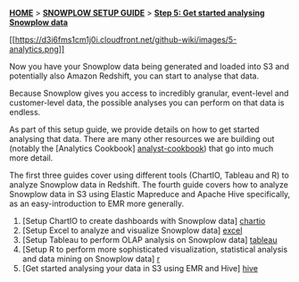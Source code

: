 <a name="top" />

[**HOME**](Home) > [**SNOWPLOW SETUP GUIDE**](Setting-up-Snowplow) > [**Step 5: Get started analysing Snowplow data**](Getting-started-analysing-Snowplow-data)

[[https://d3i6fms1cm1j0i.cloudfront.net/github-wiki/images/5-analytics.png]] 

Now you have your Snowplow data being generated and loaded into S3 and potentially also Amazon Redshift, you can start to analyse that data.

Because Snowplow gives you access to incredibly granular, event-level and customer-level data, the possible analyses you can perform on that data is endless.

As part of this setup guide, we provide details on how to get started analysing that data. There are many other resources we are building out (notably the [Analytics Cookbook] [analyst-cookbook]) that go into much more detail.

The first three guides cover using different tools (ChartIO, Tableau and R) to analyze Snowplow data in Redshift. The fourth guide covers how to analyze Snowplow data in S3 using Elastic Mapreduce and Apache Hive specifically, as an easy-introduction to EMR more generally.

1. [Setup ChartIO to create dashboards with Snowplow data] [chartio]
2. [Setup Excel to analyze and visualize Snowplow data] [excel]
3. [Setup Tableau to perform OLAP analysis on Snowplow data] [tableau]
4. [Setup R to perform more sophisticated visualization, statistical analysis and data mining on Snowplow data] [r]
5. [Get started analysing your data in S3 using EMR and Hive] [hive]


[analyst-cookbook]: http://snowplowanalytics.com/analytics/index.html
[hive]: Getting-started-with-EMR
[infobright]: Getting-started-analysing-your-data-in-Infobright
[chartio]: Setting-up-ChartIO-to-visualize-Snowplow-data
[excel]: Setting-up-Excel-to-analyze-Snowplow-data
[tableau]: Setting-up-Tableau-to-analyze-data-your-Snowplow-data
[r]: Setting-up-R-to-perform-more-sophisticated-analysis-on-your-data
